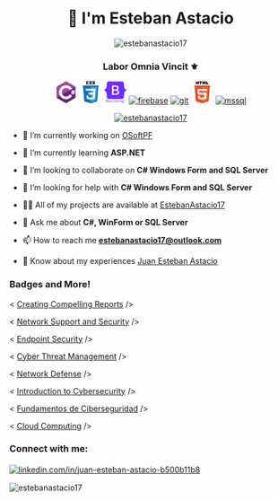<h1 align="center">👋 I'm Esteban Astacio </h1>
<p align="center"> <img src="https://komarev.com/ghpvc/?username=estebanastacio17&label=Profile%20views&color=0e75b6&style=flat" alt="estebanastacio17" /> </p>
<h3 align="center"> Labor Omnia Vincit ⚜️</h3>

<p align="center">
  <a href="https://www.w3schools.com/cs/" target="_blank" rel="noreferrer"><img src="https://raw.githubusercontent.com/devicons/devicon/master/icons/csharp/csharp-original.svg" alt="csharp" width="40" height="40"/></a>
  <a href="https://www.w3schools.com/css/" target="_blank" rel="noreferrer"><img src="https://raw.githubusercontent.com/devicons/devicon/master/icons/css3/css3-original-wordmark.svg" alt="css3" width="40" height="40"/></a>
  <a href="https://getbootstrap.com" target="_blank" rel="noreferrer"><img src="https://raw.githubusercontent.com/devicons/devicon/master/icons/bootstrap/bootstrap-plain-wordmark.svg" alt="bootstrap" width="40" height="40"/></a>
  <a href="https://firebase.google.com/" target="_blank" rel="noreferrer"><img src="https://www.vectorlogo.zone/logos/firebase/firebase-icon.svg" alt="firebase" width="40" height="40"/></a>
  <a href="https://git-scm.com/" target="_blank" rel="noreferrer"><img src="https://www.vectorlogo.zone/logos/git-scm/git-scm-icon.svg" alt="git" width="40" height="40"/></a>
  <a href="https://www.w3.org/html/" target="_blank" rel="noreferrer"><img src="https://raw.githubusercontent.com/devicons/devicon/master/icons/html5/html5-original-wordmark.svg" alt="html5" width="40" height="40"/></a>
  <a href="https://www.microsoft.com/en-us/sql-server" target="_blank" rel="noreferrer"><img src="https://www.svgrepo.com/show/303229/microsoft-sql-server-logo.svg" alt="mssql" width="40" height="40"/></a>
</p>

<p align="center"> <a href="https://github.com/ryo-ma/github-profile-trophy"><img src="https://github-profile-trophy.vercel.app/?username=estebanastacio17" alt="estebanastacio17" /></a> </p>

- 🔭 I’m currently working on [OSoftPF](github.com/EstebanAstacio17/OSoftPF)

- 🌱 I’m currently learning **ASP.NET**

- 👯 I’m looking to collaborate on **C# Windows Form and SQL Server**

- 🤝 I’m looking for help with **C# Windows Form and SQL Server**

- 👨‍💻 All of my projects are available at [EstebanAstacio17](github.com/EstebanAstacio17?tab=repositories)

- 💬 Ask me about **C#, WinForm or SQL Server**

- 📫 How to reach me **estebanastacio17@outlook.com**

- 📄 Know about my experiences  [Juan Esteban Astacio](https://www.linkedin.com/in/juan-esteban-astacio-b500b11b8/)

<h3 align="left">Badges and More!</h3>
<p align="left">
  
   < [Creating Compelling Reports](https://www.credly.com/badges/af800686-28e1-40cd-9c0c-afe9909584e3/public_url) />

   < [Network Support and Security](https://www.credly.com/badges/cf449caf-8b18-42b6-ae76-0d1b8000de1c/public_url) />

   < [Endpoint Security](https://www.credly.com/badges/be294ccb-57ad-41f4-a892-00720bfc5bff/public_url) />

   < [Cyber Threat Management](https://www.credly.com/badges/af225b31-f121-4930-98f8-3af9fac2f889/public_url) />
  
   < [Network Defense](https://www.credly.com/badges/84e5c5fc-7867-4129-bc8d-dca19986e617/public_url) />

   < [Introduction to Cybersecurity](https://www.credly.com/badges/ed599a99-b21e-41ef-86a3-5e985964539d/public_url) />

   < [Fundamentos de Ciberseguridad](https://www.credly.com/badges/05e03eb1-63ea-48b5-afb3-f18c74353076/public_url) />

   < [Cloud Computing](https://skillshop.exceedlms.com/student/award/msazEGNXFdePmRNrMQVWfZAo) />
  
</p>

<h3 align="left">Connect with me:</h3>
<p align="left">
<a href="https://linkedin.com/in/linkedin.com/in/juan-esteban-astacio-b500b11b8/" target="_blank"> <img align="center" src="https://raw.githubusercontent.com/rahuldkjain/github-profile-readme-generator/master/src/images/icons/Social/linked-in-alt.svg" alt="linkedin.com/in/juan-esteban-astacio-b500b11b8" height="30" width="40" /> </a>
</p>

<p><img align="center" src="https://github-readme-stats.vercel.app/api/top-langs?username=estebanastacio17&show_icons=true&locale=en&layout=compact" alt="estebanastacio17" /></p>
